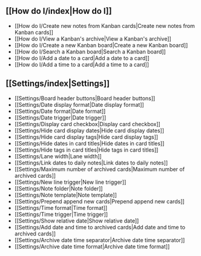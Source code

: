 ## [[How do I/index|How do I]]

- [[How do I/Create new notes from Kanban cards|Create new notes from Kanban cards]]
- [[How do I/View a Kanban's archive|View a Kanban's archive]]
- [[How do I/Create a new Kanban board|Create a new Kanban board]]
- [[How do I/Search a Kanban board|Search a Kanban board]]
- [[How do I/Add a date to a card|Add a date to a card]]
- [[How do I/Add a time to a card|Add a time to a card]]

## [[Settings/index|Settings]]

- [[Settings/Board header buttons|Board header buttons]]
- [[Settings/Date display format|Date display format]]
- [[Settings/Date format|Date format]]
- [[Settings/Date trigger|Date trigger]]
- [[Settings/Display card checkbox|Display card checkbox]]
- [[Settings/Hide card display dates|Hide card display dates]]
- [[Settings/Hide card display tags|Hide card display tags]]
- [[Settings/Hide dates in card titles|Hide dates in card titles]]
- [[Settings/Hide tags in card titles|Hide tags in card titles]]
- [[Settings/Lane width|Lane width]]
- [[Settings/Link dates to daily notes|Link dates to daily notes]]
- [[Settings/Maximum number of archived cards|Maximum number of archived cards]]
- [[Settings/New line trigger|New line trigger]]
- [[Settings/Note folder|Note folder]]
- [[Settings/Note template|Note template]]
- [[Settings/Prepend append new cards|Prepend append new cards]]
- [[Settings/Time format|Time format]]
- [[Settings/Time trigger|Time trigger]]
- [[Settings/Show relative date|Show relative date]]
- [[Settings/Add date and time to archived cards|Add date and time to archived cards]]
- [[Settings/Archive date time separator|Archive date time separator]]
- [[Settings/Archive date time format|Archive date time format]]
